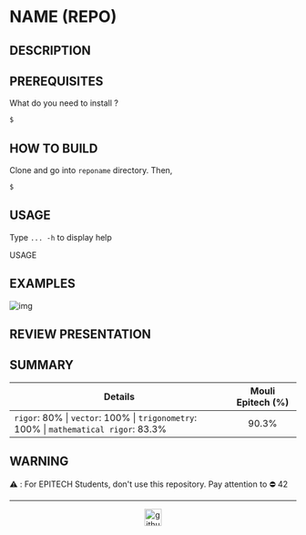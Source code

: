 # NAME (REPO)

## DESCRIPTION

>

## PREREQUISITES
What do you need to install ?
```bash
$
```

## HOW TO BUILD
Clone and go into `reponame` directory.
Then,
```bash
$
```

## USAGE
Type `... -h` to display help

USAGE

## EXAMPLES
![img](path)

## REVIEW PRESENTATION

## SUMMARY

| Details      | Mouli Epitech (%) |
| ------------- |:-------------:|
| `rigor`: 80% \| `vector`: 100% \| `trigonometry`: 100% \| `mathematical rigor`: 83.3% | 90.3% |

## WARNING

:warning: : For EPITECH Students, don't use this repository. Pay attention to :no_entry: 42

---

<div align="center">

<a href="https://github.com/blacky-yg" target="_blank"><img src="https://cdn.jsdelivr.net/npm/simple-icons@3.0.1/icons/github.svg" alt="github.com" width="30"></a>

</div>